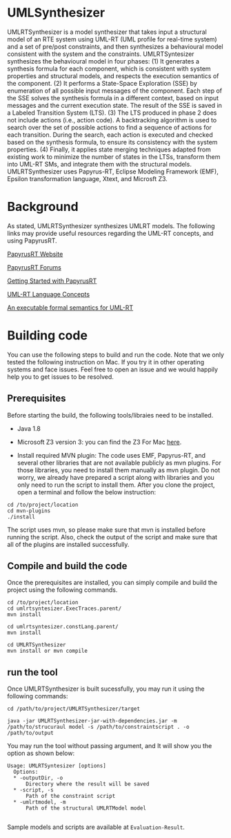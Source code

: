 # UMLSynthesizer
UMLRTSynthesizer is a model synthesizer that takes input a structural model of an RTE system using UML-RT (UML profile for real-time system) and a set of pre/post constraints, and then synthesizes a behavioural model consistent with the system and the constraints. UMLRTSyntesizer synthesizes the behavioural model in four phases: (1) It generates a synthesis formula for each component, which is consistent with system properties and structural models, and respects the execution semantics of the component. (2) It performs a State-Space Exploration (SSE) by enumeration of all possible input messages of the component. Each step of the SSE solves the synthesis formula in a different context, based on input messages and the current execution state. The result of the SSE is saved in a Labeled Transition System (LTS). (3) The LTS produced in phase 2 does not include actions (i.e., action code). A backtracking algorithm is used to search over the set of possible actions to find a sequence of actions for each transition. During the search, each action is executed and checked based on the synthesis formula, to ensure its consistency with the system properties. (4) Finally, it applies state merging techniques adapted from existing work to minimize the number of states in the LTSs, transform them into UML-RT SMs, and integrate them with the structural models.
UMLRTSynthesizer uses Papyrus-RT, Eclipse Modeling Framework (EMF), Epsilon transformation language, Xtext, and Microsft Z3.

# Background

As stated, UMLRTSynthesizer synthesizes UMLRT models. The following links may provide useful resources regarding the UML-RT concepts, and using PapyrusRT.

[PapyrusRT Website](https://eclipse.org/papyrus-rt/)

[PapyrusRT Forums](https://www.eclipse.org/forums/index.php/f/314/)

[Getting Started with PapyrusRT](https://wiki.eclipse.org/Papyrus-RT/User/User_Guide/Getting_Started)

[UML-RT Language Concepts](https://pdfs.semanticscholar.org/7fae/fac63155a404e431c97201f89fc8c37a7d62.pdf)

[An executable formal semantics for UML-RT](https://link.springer.com/article/10.1007/s10270-014-0399-z)


# Building code 
You can use the following steps to build and run the code. Note that we only tested the following instruction on Mac. If you try it in other operating systems and face issues. Feel free to open an issue and we would happily help you to get issues to be resolved.

## Prerequisites
Before starting the build, the following tools/libraies need to be installed.

- Java 1.8 
- Microsoft Z3 version 3: you can find the Z3 For Mac [here](https://github.com/Z3Prover/z3/releases/download/z3-4.8.6/z3-4.8.6-x64-osx-10.14.6.zip). 

- Install required MVN plugin: The code uses EMF, Papyrus-RT, and several other libraries that are not available publicly as mvn plugins. For those libraries, you need to install them manually as mvn plugin. Do not worry, we already have prepared a script along with libraries and you only need to run the script to install them. After you clone the project, open a terminal and follow the below instruction:

```
cd /to/project/location
cd mvn-plugins
./install

```


The script uses mvn, so please make sure that mvn is installed before running the script. Also, check the output of the script and make sure that all of the plugins are installed successfully.

## Compile and build the code
Once the prerequisites are installed, you can simply compile and build the project using the following commands.

```
cd /to/project/location
cd umlrtsyntesizer.ExecTraces.parent/
mvn install

cd umlrtsyntesizer.constLang.parent/
mvn install

cd UMLRTSynthesizer
mvn install or mvn compile

```


## run the tool 
Once UMLRTSynthesizer is built sucessfully, you may run it using the following commands:

```
cd /path/to/project/UMLRTSynthesizer/target

java -jar UMLRTSynthesizer-jar-with-dependencies.jar -m /path/to/strucuraul model -s /path/to/constraintscript . -o /path/to/output

```

You may run the tool without passing argument, and It will show you the option as shown below:

```
Usage: UMLRTSyntesizer [options]
  Options:
  * -outputDir, -o
      Directory where the result will be saved
  * -script, -s
      Path of the constraint script
  * -umlrtmodel, -m
      Path of the structural UMLRTModel model


```

Sample models and scripts are available at `Evaluation-Result`. 


